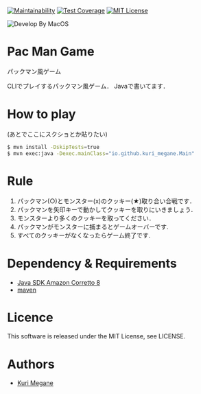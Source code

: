 [![Maintainability](https://api.codeclimate.com/v1/badges/0486eae61dc0c74bf8de/maintainability)](https://codeclimate.com/github/kuri-megane/pac-man-game/maintainability)
[![Test Coverage](https://api.codeclimate.com/v1/badges/0486eae61dc0c74bf8de/test_coverage)](https://codeclimate.com/github/kuri-megane/pac-man-game/test_coverage)
[![MIT License](http://img.shields.io/badge/license-MIT-blue.svg?style=flat)](LICENSE)

![Develop By MacOS](https://img.shields.io/badge/Confirm%20by-macOS-blue.svg)

# Pac Man Game

パックマン風ゲーム

CLIでプレイするパックマン風ゲーム．
Javaで書いてます．

# How to play

(あとでここにスクショとか貼りたい)

```bash
$ mvn install -DskipTests=true
$ mvn exec:java -Dexec.mainClass="io.github.kuri_megane.Main"
```

# Rule

1. パックマン(○)とモンスター(x)のクッキー(★)取り合い合戦です．
2. パックマンを矢印キーで動かしてクッキーを取りにいきましょう．
3. モンスターより多くのクッキーを取ってください．
4. パックマンがモンスターに捕まるとゲームオーバーです.
5. すべてのクッキーがなくなったらゲーム終了です.

# Dependency & Requirements

- [Java SDK Amazon Corretto 8](https://docs.aws.amazon.com/ja_jp/corretto/latest/corretto-8-ug/downloads-list.html)
- [maven](https://maven.apache.org/)

# Licence
This software is released under the MIT License, see LICENSE.

# Authors

- [Kuri Megane](https://github.com/kuri-megane)
